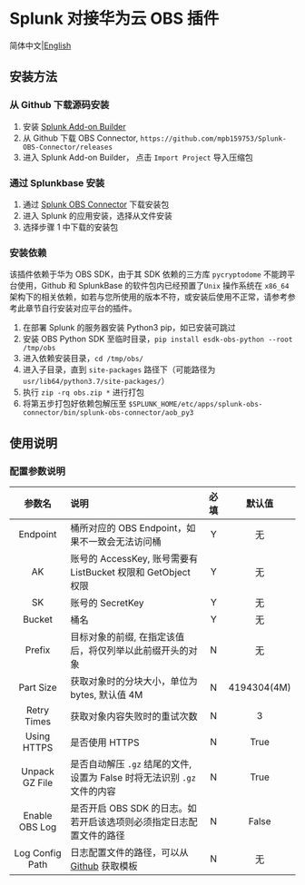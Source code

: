 # Splunk 对接华为云 OBS 插件
简体中文|[English](https://github.com/mpb159753/Splunk-OBS-Connector/blob/master/README-EN.md)

## 安装方法

### 从 Github 下载源码安装
1. 安装 [Splunk Add-on Builder](https://splunkbase.splunk.com/app/2962/)
2. 从 Github 下载 OBS Connector, `https://github.com/mpb159753/Splunk-OBS-Connector/releases`
3. 进入 Splunk Add-on Builder， 点击 `Import Project` 导入压缩包


### 通过 Splunkbase 安装
1. 通过 [Splunk OBS Connector](https://splunkbase.splunk.com/app/24484/) 下载安装包
2. 进入 Splunk 的应用安装，选择从文件安装
3. 选择步骤 1 中下载的安装包

### 安装依赖
该插件依赖于华为 OBS SDK，由于其 SDK 依赖的三方库 `pycryptodome` 不能跨平台使用，Github 和 SplunkBase 的软件包内已经预置了`Unix` 操作系统在 `x86_64` 架构下的相关依赖，如若与您所使用的版本不符，或安装后使用不正常，请参考参考此章节自行安装对应平台的插件。

1. 在部署 Splunk 的服务器安装 Python3 pip，如已安装可跳过
2. 安装 OBS Python SDK 至临时目录，`pip install esdk-obs-python --root /tmp/obs`
3. 进入依赖安装目录，`cd /tmp/obs/`
4. 进入子目录，直到 `site-packages` 路径下（可能路径为`usr/lib64/python3.7/site-packages/`）
5. 执行 `zip -rq obs.zip *` 进行打包
6. 将第五步打包好依赖包解压至 `$SPLUNK_HOME/etc/apps/splunk-obs-connector/bin/splunk-obs-connector/aob_py3`

## 使用说明

### 配置参数说明

|       参数名       | 说明                                                                                                           | 必填  |     默认值     |
|:---------------:|:-------------------------------------------------------------------------------------------------------------|:---:|:-----------:|
|    Endpoint     | 桶所对应的 OBS Endpoint，如果不一致会无法访问桶                                                                               |  Y  |      无      |
|       AK        | 账号的 AccessKey, 账号需要有 ListBucket 权限和 GetObject 权限                                                             |  Y  |      无      |
|       SK        | 账号的 SecretKey                                                                                                |  Y  |      无      |
|     Bucket      | 桶名                                                                                                           |  Y  |      无      |
|     Prefix      | 目标对象的前缀, 在指定该值后，将仅列举以此前缀开头的对象                                                                                |  N  |      无      |
|    Part Size    | 获取对象时的分块大小，单位为 bytes, 默认值 4M                                                                                 |  N  | 4194304(4M) |
|   Retry Times   | 获取对象内容失败时的重试次数                                                                                               |  N  |      3      |
|   Using HTTPS   | 是否使用 HTTPS                                                                                                   |  N  |    True     |
| Unpack GZ File  | 是否自动解压 `.gz` 结尾的文件, 设置为 False 时将无法识别 `.gz` 文件的内容                                                             |  N  |    True     |
| Enable OBS Log  | 是否开启 OBS SDK 的日志。如若开启该选项则必须指定日志配置文件的路径                                                                       |  N  |    False    |
| Log Config Path | 日志配置文件的路径，可以从  [Github](https://github.com/huaweicloud/huaweicloud-sdk-python-obs/blob/master/log.conf) 获取模板 |  N  |      无      |

